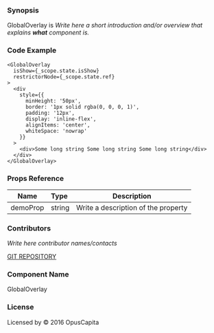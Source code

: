 ### Synopsis

GlobalOverlay is 
*Write here a short introduction and/or overview that explains **what** component is.*

### Code Example

```
<GlobalOverlay
  isShow={_scope.state.isShow}
  restrictorNode={_scope.state.ref}
>
  <div
    style={{
      minHeight: '50px',
      border: '1px solid rgba(0, 0, 0, 1)',
      padding: '12px',
      display: 'inline-flex',
      alignItems: 'center',
      whiteSpace: 'nowrap'
    }}
  >
    <div>Some long string Some long string Some long string</div>
  </div>
</GlobalOverlay>
```

### Props Reference

| Name                          | Type                  | Description                                                |
| ------------------------------|:----------------------| -----------------------------------------------------------|
| demoProp | string | Write a description of the property |

### Contributors
*Write here contributor names/contacts*

[GIT REPOSITORY](http://buildserver.jcatalog.com/gitweb/?p=js-react-application-generator.git)

### Component Name

GlobalOverlay

### License

Licensed by © 2016 OpusCapita

